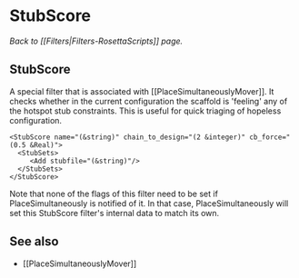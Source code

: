 # StubScore
*Back to [[Filters|Filters-RosettaScripts]] page.*
## StubScore

A special filter that is associated with [[PlaceSimultaneouslyMover]]. It checks whether in the current configuration the scaffold is 'feeling' any of the hotspot stub constraints. This is useful for quick triaging of hopeless configuration.

```
<StubScore name="(&string)" chain_to_design="(2 &integer)" cb_force="(0.5 &Real)">
  <StubSets>
     <Add stubfile="(&string)"/>
  </StubSets>
</StubScore>
```

Note that none of the flags of this filter need to be set if PlaceSimultaneously is notified of it. In that case, PlaceSimultaneously will set this StubScore filter's internal data to match its own.


## See also

* [[PlaceSimultaneouslyMover]]

